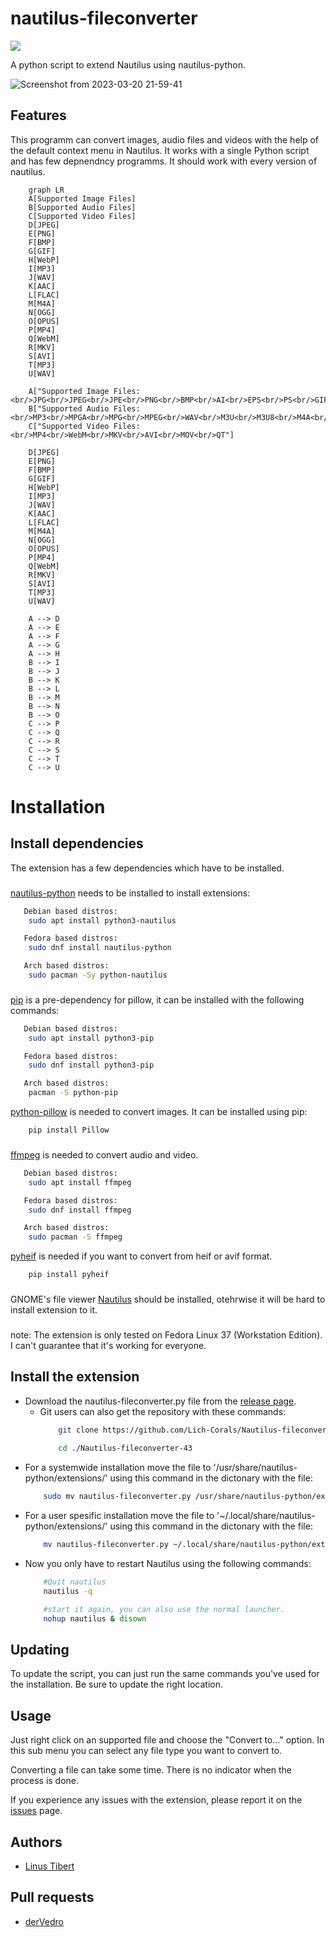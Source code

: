 
# nautilus-fileconverter
[![](https://img.shields.io/endpoint?style=for-the-badge&url=https%3A%2F%2Flichcorals.netlify.app%2Fgnome_look.json)](https://www.gnome-look.org/s/Gnome/p/1965601)

A python script to extend Nautilus using nautilus-python.

![Screenshot from 2023-03-20 21-59-41](https://user-images.githubusercontent.com/111392332/226464712-216ef143-6ca7-4c9d-ac15-e51e3a299550.png)

## Features
This programm can convert images, audio files and videos with the help of the default context menu in Nautilus. It works with a single Python script and has few depnendncy programms. It should work with every version of nautilus.
```mermaid
    graph LR
    A[Supported Image Files]
    B[Supported Audio Files]
    C[Supported Video Files]
    D[JPEG]
    E[PNG]
    F[BMP]
    G[GIF]
    H[WebP]
    I[MP3]
    J[WAV]
    K[AAC]
    L[FLAC]
    M[M4A]
    N[OGG]
    O[OPUS]
    P[MP4]
    Q[WebM]
    R[MKV]
    S[AVI]
    T[MP3]
    U[WAV]
    
    A["Supported Image Files:<br/>JPG<br/>JPEG<br/>JPE<br/>PNG<br/>BMP<br/>AI<br/>EPS<br/>PS<br/>GIF<br/>ICO<br/>PCX<br/>PPM<br/>TIFF<br/>TIF<br/>XBM<br/>FLI<br/>FPX<br/>BIN<br/>WMF<br/>XPM<br/>WEBP<br/>AVIF"]
    B["Supported Audio Files:<br/>MP3<br/>MPGA<br/>MPG<br/>MPEG<br/>WAV<br/>M3U<br/>M3U8<br/>M4A<br/>MKA<br/>AAC<br/>3GP<br/>3G2<br/>OGG<br/>OPUS"]
    C["Supported Video Files:<br/>MP4<br/>WebM<br/>MKV<br/>AVI<br/>MOV<br/>QT"]
   
    D[JPEG]
    E[PNG]
    F[BMP]
    G[GIF]
    H[WebP]
    I[MP3]
    J[WAV]
    K[AAC]
    L[FLAC]
    M[M4A]
    N[OGG]
    O[OPUS]
    P[MP4]
    Q[WebM]
    R[MKV]
    S[AVI]
    T[MP3]
    U[WAV]
    
    A --> D
    A --> E
    A --> F
    A --> G
    A --> H
    B --> I
    B --> J
    B --> K
    B --> L
    B --> M
    B --> N
    B --> O
    C --> P
    C --> Q
    C --> R
    C --> S
    C --> T
    C --> U
```
# Installation
## Install dependencies
The extension has a few dependencies which have to be installed.
###
[nautilus-python](https://github.com/GNOME/nautilus-python) needs to be installed to install extensions:

```bash
   Debian based distros:
    sudo apt install python3-nautilus

   Fedora based distros:
    sudo dnf install nautilus-python

   Arch based distros:
    sudo pacman -Sy python-nautilus
```
###


[pip](https://pypi.org/project/pip/) is a pre-dependency for pillow, it can be installed with the following commands:

```bash
   Debian based distros:
    sudo apt install python3-pip

   Fedora based distros:
    sudo dnf install python3-pip

   Arch based distros:
    pacman -S python-pip
```

[python-pillow](https://python-pillow.org/) is needed to convert images. It can be installed using pip:
```bash
    pip install Pillow
```
###

[ffmpeg](https://ffmpeg.org/download.html#build-linux) is needed to convert audio and video.

```bash
   Debian based distros:
    sudo apt install ffmpeg

   Fedora based distros:
    sudo dnf install ffmpeg

   Arch based distros:
    sudo pacman -S ffmpeg
```
[pyheif](https://pypi.org/project/pyheif/) is needed if you want to convert from heif or avif format.

```bash
    pip install pyheif
```

###
GNOME's file viewer [Nautilus](https://apps.gnome.org/en-GB/app/org.gnome.Nautilus/) should be installed, otehrwise it will be hard to install extension to it.
###
note: The extension is only tested on Fedora Linux 37 (Workstation Edition). I can't guarantee that it's working for everyone.
## Install the extension
- Download the nautilus-fileconverter.py file from the [release page](https://github.com/Lich-Corals/Nautilus-fileconverter-43/releases).
    - Git users can also get the repository with these commands:
        ```bash
            git clone https://github.com/Lich-Corals/Nautilus-fileconverter-43
            
            cd ./Nautilus-fileconverter-43
        ```
- For a systemwide installation move the file to '/usr/share/nautilus-python/extensions/' using this command in the dictonary with the file:
    ```bash
        sudo mv nautilus-fileconverter.py /usr/share/nautilus-python/extensions/nautilus-fileconverter.py
    ```
- For a user spesific installation move the file to '~/.local/share/nautilus-python/extensions/' using this command in the dictonary with the file:
    ```bash
        mv nautilus-fileconverter.py ~/.local/share/nautilus-python/extensions/nautilus-fileconverter.py
    ```
- Now you only have to restart Nautilus using the following commands:
    ```bash
        #Quit nautilus
        nautilus -q 

        #start it again, you can also use the normal launcher.
        nohup nautilus & disown
    ```
## Updating
To update the script, you can just run the same commands you've used for the installation.
Be sure to update the right location.
## Usage

Just right click on an supported file and choose the "Convert to..." option. In this sub menu you can select any file type you want to convert to.

Converting a file can take some time. There is no indicator when the process is done.

If you experience any issues with the extension, please report it on the [issues](https://github.com/Lich-Corals/nautilus-fileconverter/issues) page.

## Authors

- [Linus Tibert](https://github.com/Lich-Corals)

## Pull requests

- [derVedro](https://github.com/derVedro)
